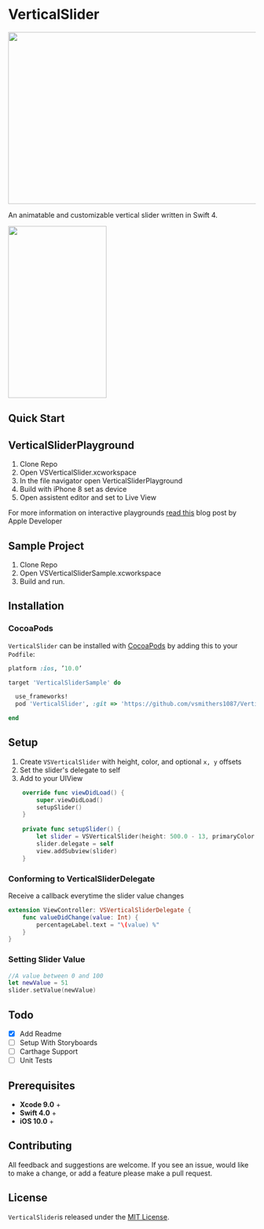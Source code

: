 # VerticalSlider

<img src="https://github.com/vsmithers1087/VerticalSlider/blob/master/ReadmeImages/sliders.png" height="350" width="700">

An animatable and customizable vertical slider written in Swift 4.

<img src="https://github.com/vsmithers1087/VerticalSlider/blob/master/ReadmeImages/demo.gif" height="350" width="200">

## Quick Start

## VerticalSliderPlayground
1. Clone Repo
2. Open VSVerticalSlider.xcworkspace
3. In the file navigator open VerticalSliderPlayground
4. Build with iPhone 8 set as device
5. Open assistent editor and set to Live View

For more information on interactive playgrounds [read this]() blog post by Apple Developer

## Sample Project
1. Clone Repo
2. Open VSVerticalSliderSample.xcworkspace 
3. Build and run.

## Installation
### CocoaPods
`VerticalSlider` can be installed with [CocoaPods]() by adding this to your `Podfile`:
```Ruby
platform :ios, ’10.0’

target 'VerticalSliderSample' do

  use_frameworks!
  pod 'VerticalSlider', :git => 'https://github.com/vsmithers1087/VerticalSlider.git'

end
```

## Setup
1. Create `VSVerticalSlider` with height, color, and optional `x, y` offsets
2. Set the slider's delegate to self
3. Add to your UIView
```swift
    override func viewDidLoad() {
        super.viewDidLoad()
        setupSlider()
    }
    
    private func setupSlider() {
        let slider = VSVerticalSlider(height: 500.0 - 13, primaryColor: UIColor.red, offsetX: 20, offsetY: 40.0)
        slider.delegate = self
        view.addSubview(slider)
    }
```
### Conforming to VerticalSliderDelegate
Receive a callback everytime the slider value changes
```swift
extension ViewController: VSVerticalSliderDelegate {
    func valueDidChange(value: Int) {
        percentageLabel.text = "\(value) %"
    }
}
```
### Setting Slider Value
```swift
//A value between 0 and 100
let newValue = 51
slider.setValue(newValue)
```

## Todo
- [x] Add Readme
- [ ] Setup With Storyboards
- [ ] Carthage Support
- [ ] Unit Tests

## Prerequisites
- **Xcode 9.0** +
- **Swift 4.0** +
- **iOS 10.0** +

## Contributing
All feedback and suggestions are welcome. If you see an issue, would like to make a change, or add a feature please make a pull request.

## License
`VerticalSlider`is released under the [MIT License](LICENSE).
